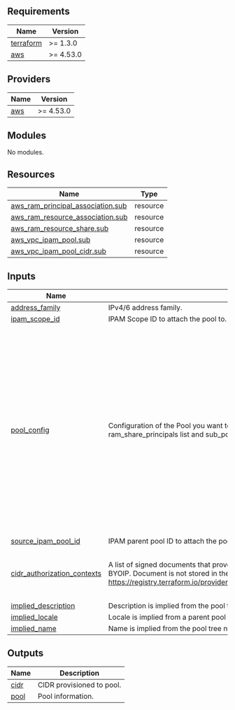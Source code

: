 <!-- BEGIN_TF_DOCS -->
## Requirements

| Name | Version |
|------|---------|
| <a name="requirement_terraform"></a> [terraform](#requirement\_terraform) | >= 1.3.0 |
| <a name="requirement_aws"></a> [aws](#requirement\_aws) | >= 4.53.0 |

## Providers

| Name | Version |
|------|---------|
| <a name="provider_aws"></a> [aws](#provider\_aws) | >= 4.53.0 |

## Modules

No modules.

## Resources

| Name | Type |
|------|------|
| [aws_ram_principal_association.sub](https://registry.terraform.io/providers/hashicorp/aws/latest/docs/resources/ram_principal_association) | resource |
| [aws_ram_resource_association.sub](https://registry.terraform.io/providers/hashicorp/aws/latest/docs/resources/ram_resource_association) | resource |
| [aws_ram_resource_share.sub](https://registry.terraform.io/providers/hashicorp/aws/latest/docs/resources/ram_resource_share) | resource |
| [aws_vpc_ipam_pool.sub](https://registry.terraform.io/providers/hashicorp/aws/latest/docs/resources/vpc_ipam_pool) | resource |
| [aws_vpc_ipam_pool_cidr.sub](https://registry.terraform.io/providers/hashicorp/aws/latest/docs/resources/vpc_ipam_pool_cidr) | resource |

## Inputs

| Name | Description | Type | Default | Required |
|------|-------------|------|---------|:--------:|
| <a name="input_address_family"></a> [address\_family](#input\_address\_family) | IPv4/6 address family. | `string` | n/a | yes |
| <a name="input_ipam_scope_id"></a> [ipam\_scope\_id](#input\_ipam\_scope\_id) | IPAM Scope ID to attach the pool to. | `string` | n/a | yes |
| <a name="input_pool_config"></a> [pool\_config](#input\_pool\_config) | Configuration of the Pool you want to deploy. All aws\_vpc\_ipam\_pool arguments are available as well as ram\_share\_principals list and sub\_pools map (up to 3 levels). | <pre>object({<br>    cidr                 = optional(list(string))<br>    ram_share_principals = optional(list(string))<br><br>    locale                            = optional(string)<br>    allocation_default_netmask_length = optional(string)<br>    allocation_max_netmask_length     = optional(string)<br>    allocation_min_netmask_length     = optional(string)<br>    auto_import                       = optional(string)<br>    aws_service                       = optional(string)<br>    description                       = optional(string)<br>    name                              = optional(string)<br>    netmask_length                    = optional(number)<br>    publicly_advertisable             = optional(bool)<br><br>    allocation_resource_tags = optional(map(string))<br>    tags                     = optional(map(string))<br><br>    sub_pools = optional(any)<br>  })</pre> | n/a | yes |
| <a name="input_source_ipam_pool_id"></a> [source\_ipam\_pool\_id](#input\_source\_ipam\_pool\_id) | IPAM parent pool ID to attach the pool to. | `string` | n/a | yes |
| <a name="input_cidr_authorization_contexts"></a> [cidr\_authorization\_contexts](#input\_cidr\_authorization\_contexts) | A list of signed documents that proves that you are authorized to bring the specified IP address range to Amazon using BYOIP. Document is not stored in the state file. For more information, refer to https://registry.terraform.io/providers/hashicorp/aws/latest/docs/resources/vpc_ipam_pool_cidr#cidr_authorization_context. | <pre>list(object({<br>    cidr      = string<br>    message   = string<br>    signature = string<br>  }))</pre> | `[]` | no |
| <a name="input_implied_description"></a> [implied\_description](#input\_implied\_description) | Description is implied from the pool tree name <parent>/<child> unless specified on the pool\_config. | `string` | `null` | no |
| <a name="input_implied_locale"></a> [implied\_locale](#input\_implied\_locale) | Locale is implied from a parent pool even if another is specified. Its not possible to set child pools to different locales. | `string` | `"None"` | no |
| <a name="input_implied_name"></a> [implied\_name](#input\_implied\_name) | Name is implied from the pool tree name <parent>/<child> unless specified on the pool\_config. | `string` | `null` | no |

## Outputs

| Name | Description |
|------|-------------|
| <a name="output_cidr"></a> [cidr](#output\_cidr) | CIDR provisioned to pool. |
| <a name="output_pool"></a> [pool](#output\_pool) | Pool information. |
<!-- END_TF_DOCS -->